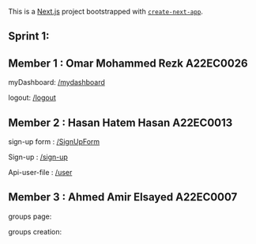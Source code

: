 This is a [Next.js](https://nextjs.org) project bootstrapped with [`create-next-app`](https://nextjs.org/docs/app/api-reference/cli/create-next-app).

## Sprint 1:
## Member 1 : Omar Mohammed Rezk A22EC0026
myDashboard: [/mydashboard](https://github.com/i3omr/UTM-Study-Group-Finder/tree/Omar_Mohammed_Rezk_A22EC0026/app/mydashboard)

logout: [/logout](https://github.com/i3omr/UTM-Study-Group-Finder/tree/Omar_Mohammed_Rezk_A22EC0026/app/logout)

## Member 2 : Hasan Hatem Hasan A22EC0013
sign-up form : [/SignUpForm](https://github.com/i3omr/UTM-Study-Group-Finder/blob/HASAN_HATEM_HATEM_A22EC0013/components/ui/form/SignUpForm.tsx)

Sign-up : [/sign-up](https://github.com/i3omr/UTM-Study-Group-Finder/tree/HASAN_HATEM_HATEM_A22EC0013/app/auth/sign-up)

Api-user-file : [/user](https://github.com/i3omr/UTM-Study-Group-Finder/tree/HASAN_HATEM_HATEM_A22EC0013/app/api/user)

## Member 3 : Ahmed Amir Elsayed A22EC0007
groups page: []()

groups creation: []()

